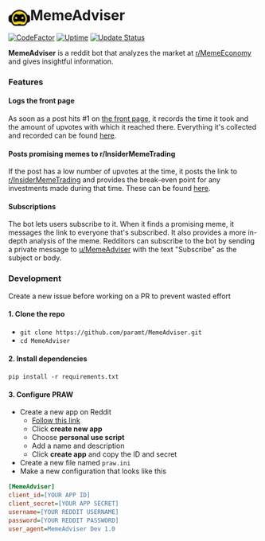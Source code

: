 # MemeAdviser <img height=44 src=docs/logo.png align=left>
[![CodeFactor](https://www.codefactor.io/repository/github/paramt/memeadviser/badge)](https://www.codefactor.io/repository/github/paramt/memeadviser)
[![Uptime](https://img.shields.io/uptimerobot/ratio/m782558720-9763f20f7351b4f41c81a7d6.svg?style=flat)](https://status.param.me/782558720)
[![Update Status](https://img.shields.io/endpoint.svg?url=https://thakkaha.dev.fast.sheridanc.on.ca/pme/meme/status/&style=flat)](https://github.com/MemeInvestor/memeinvestor_bot/blob/master/src/formula.py)

**MemeAdviser** is a reddit bot that analyzes the market at [r/MemeEconomy](https://www.reddit.com/r/MemeEconomy) and gives insightful information.

### Features
#### Logs the front page
As soon as a post hits #1 on [the front page](https://www.reddit.com/r/MemeEconomy/hot), it records the time it took and the amount of upvotes with which it reached there. Everything it's collected and recorded can be found [here](https://www.reddit.com/u/MemeAdviser/comments).

#### Posts promising memes to r/InsiderMemeTrading
If the post has a low number of upvotes at the time, it posts the link to [r/InsiderMemeTrading](https://www.reddit.com/r/InsiderMemeTrading) and provides the break-even point for any investments made during that time. These can be found [here](https://www.reddit.com/u/MemeAdviser/posts).

#### Subscriptions
The bot lets users subscribe to it. When it finds a promising meme, it messages the link to everyone that's subscribed. It also provides a more in-depth analysis of the meme. Redditors can subscribe to the bot by sending a private message to [u/MemeAdviser](https://reddit.com/u/MemeAdviser) with the text "Subscribe" as the subject or body.

### Development
Create a new issue before working on a PR to prevent wasted effort

#### 1. Clone the repo
 - `git clone https://github.com/paramt/MemeAdviser.git`
 - `cd MemeAdviser`

#### 2. Install dependencies
`pip install -r requirements.txt`

#### 3. Configure PRAW
- Create a new app on Reddit
    * [Follow this link](https://www.reddit.com/prefs/apps/)
    * Click **create new app**
    * Choose **personal use script**
    * Add a name and description
    * Click **create app** and copy the ID and secret
- Create a new file named `praw.ini`
- Make a new configuration that looks like this
```ini
[MemeAdviser]
client_id=[YOUR APP ID]
client_secret=[YOUR APP SECRET]
username=[YOUR REDDIT USERNAME]
password=[YOUR REDDIT PASSWORD]
user_agent=MemeAdviser Dev 1.0
```
